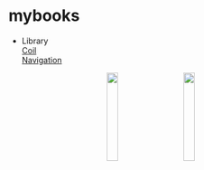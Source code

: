 # mybooks

- Library 
<br>[Coil](https://github.com/coil-kt/coil)</br>
[Navigation](https://developer.android.com/jetpack/androidx/releases/navigation#declaring_dependencies)</br>

<p align="center">
  <img alt="" src="" width="20%">
&nbsp; &nbsp; &nbsp; &nbsp;
  <img alt="" src="" width="20%">
</p>

